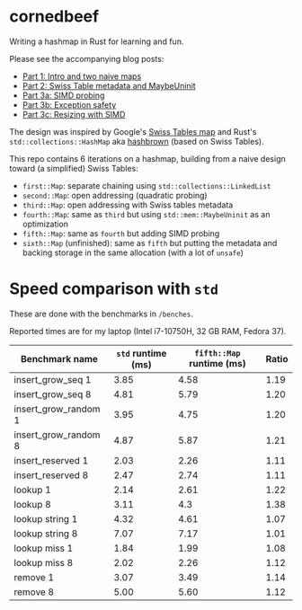 # cornedbeef

Writing a hashmap in Rust for learning and fun.

Please see the accompanying blog posts:
- [Part 1: Intro and two naive maps](https://kylematsuda.com/blog/writing_a_hashmap_part_1)
- [Part 2: Swiss Table metadata and MaybeUninit](https://kylematsuda.com/blog/writing_a_hashmap_part_2)
- [Part 3a: SIMD probing](https://kylematsuda.com/blog/writing_a_hashmap_part_3a)
- [Part 3b: Exception safety](https://kylematsuda.com/blog/writing_a_hashmap_part_3b)
- [Part 3c: Resizing with SIMD](https://kylematsuda.com/blog/writing_a_hashmap_part_3c)

The design was inspired by Google's [Swiss Tables map](https://abseil.io/about/design/swisstables) and Rust's `std::collections::HashMap` aka [hashbrown](https://crates.io/crates/hashbrown) (based on Swiss Tables).

This repo contains 6 iterations on a hashmap, building from a naive design toward (a simplified) Swiss Tables:
- `first::Map`: separate chaining using `std::collections::LinkedList`
- `second::Map`: open addressing (quadratic probing)
- `third::Map`: open addressing with Swiss tables metadata
- `fourth::Map`: same as `third` but using `std::mem::MaybeUninit` as an optimization
- `fifth::Map`: same as `fourth` but adding SIMD probing
- `sixth::Map` (unfinished): same as `fifth` but putting the metadata and backing storage in the same allocation (with a lot of `unsafe`)

# Speed comparison with `std`

These are done with the benchmarks in `/benches`.

Reported times are for my laptop (Intel i7-10750H, 32 GB RAM, Fedora 37).

| Benchmark name        | `std` runtime (ms) | `fifth::Map` runtime (ms) | Ratio |
| ---                   | ---           | ---                   | ---   |
| insert_grow_seq 1     |	3.85          | 4.58                  |	1.19  |
| insert_grow_seq 8	    | 4.81	        | 5.79                  |	1.20  |
| insert_grow_random 1  |	3.95	        | 4.75	                | 1.20  |
| insert_grow_random 8  |	4.87	        | 5.87	                | 1.21  |
| insert_reserved 1	    | 2.03	        | 2.26	                | 1.11  |
| insert_reserved 8	    | 2.47	        | 2.74	                | 1.11  |
| lookup 1              |	2.14	        | 2.61	                | 1.22  |
| lookup 8	            | 3.11	        | 4.3	                  | 1.38  |
| lookup string 1	      | 4.32	        | 4.61	                | 1.07  |
| lookup string 8	      | 7.07	        | 7.17	                | 1.01  |
| lookup miss 1	        | 1.84	        | 1.99	                | 1.08  |
| lookup miss 8	        | 2.02	        | 2.26	                | 1.12  |
| remove 1	            | 3.07	        | 3.49	                | 1.14  |
| remove 8	            | 5.00	        | 5.60	                | 1.12  |
